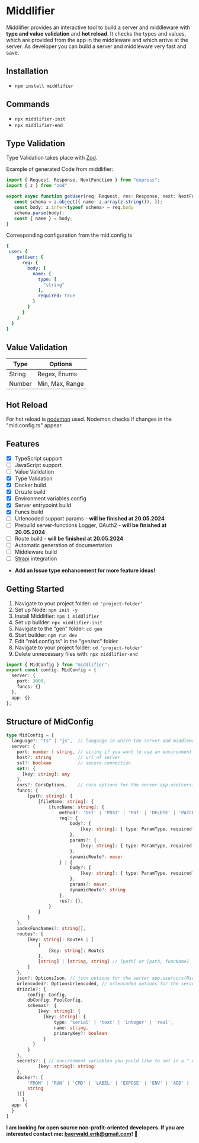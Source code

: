 # Middlifier
Middlifier provides an interactive tool to build a server and middleware with **type and value validation** and **hot reload**. It checks the types and values, which are provided from the app in the middleware and which arrive at the server. As developer you can build a server and middleware very fast and save. 

## Installation
- `npm install middlifier`

## Commands
- `npx middlifier-init`
- `npx middlifier-end`

## Type Validation
Type Validation takes place with [Zod](https://zod.dev/).

Example of generated Code from middlifier:
```typescript
import { Request, Response, NextFunction } from "express";
import { z } from "zod"

export async function getUser(req: Request, res: Response, next: NextFunction) {
   const schema = z.object({ name: z.array(z.string()), });
   const body: z.infer<typeof schema> = req.body
   schema.parse(body);
   const { name } = body;
}
```

Corresponding configuration from the mid.config.ts
```yml
{
 user: {
    getUser: {
      req: {
        body: {
          name: {
            type: [
              "string"
            ],
            required: true
          }
        }
      }
    }
  }
}
```

## Value Validation
| Type    | Options |
| -------- | ------- |
| String  | Regex, Enums    |
| Number | Min, Max, Range     |

## Hot Reload
For hot reload is [nodemon](https://nodemon.io/) used. Nodemon checks if changes in the "mid.config.ts" appear.

## Features
- [x] TypeScript support
- [ ] JavaScript support
- [ ] Value Validation
- [x] Type Validation
- [x] Docker build
- [x] Drizzle build
- [x] Environment variables config
- [x] Server entrypoint build
- [x] Funcs build
- [ ] Urlencoded support params - **will be finished at 20.05.2024**
- [ ] Prebuild server-functions Logger, OAuth2 - **will be finished at 20.05.2024**
- [ ] Route build - **will be finished at 20.05.2024**
- [ ] Automatic generation of documentation
- [ ] Middleware build
- [ ] [Strapi](https://strapi.io/) integration
- **Add an Issue type enhancement for more feature ideas!**

## Getting Started
1. Navigate to your project folder: `cd 'project-folder'`
2. Set up Node: `npm init -y`
3. Install Middlifier: `npm i middlifier`
4. Set up builder: `npx middlifier-init`
5. Navigate to the "gen" folder: `cd gen`
6. Start builder: `npm run dev`
7. Edit "mid.config.ts" in the "gen/src" folder
8. Navigate to your project folder: `cd 'project-folder'`
9. Delete unnecessary files with: `npx middlifier-end`
```typescript
import { MidConfig } from "middlifier";
export const config: MidConfig = {
  server: {
    port: 3000,
    funcs: {}
  },
  app: {}
};
```
## Structure of MidConfig
```typescript
type MidConfig = {
  language?: "ts" | "js",  // language in which the server and middleware is builded Typescript or JavaScript
  server: {
    port: number | string, // string if you want to use an environment variable
    host?: string          // url of server
    ssl?: boolean          // secure connection
    set?: {                
      [key: string]: any
    },
    cors?: CorsOptions,    // cors options for the server app.use(cors(MidConfig.server.cors))
    funcs: {
        [path: string]: {
            [fileName: string]: {
                [funcName: string]: {
                    method?: 'GET' | 'POST' | 'PUT' | 'DELETE' | 'PATCH' | 'OPTIONS' | 'HEAD' | 'CONNECT' | 'TRACE',
                    req?: {
                        body?: {
                            [key: string]: { type: ParamType, required?: boolean };
                        },
                        params?: {
                            [key: string]: { type: ParamType, required?: boolean, urlencoded?: boolean };
                        },
                        dynamicRoute?: never
                    } | {
                        body?: {
                            [key: string]: { type: ParamType, required?: boolean };
                        },
                        params?: never,
                        dynamicRoute?: string
                    },
                    res?: {},
                } 
            }
        }
    },
    indexFuncNames?: string[],
    routes?: {
        [key: string]: Routes | [
            {
                [key: string]: Routes
            },
            [string] | [string, string] // [path] or [path, funcName]
        ]
    },
    json?: OptionsJson, // json options for the server app.use(cors(MidConfig.server.json))
    urlencoded?: OptionsUrlencoded, // urlencoded options for the server app.use(cors(MidConfig.server.urlencoded))
    drizzle?: {
        config: Config,
        dbConfig: PoolConfig,
        schemas?: {
            [key: string]: {
              [key: string]: {
                  type: 'serial' | 'text' | 'integer' | 'real',
                  name: string,
                  primaryKey?: boolean
              }
          }  
        }
    },
    secrets?: { // environment variables you yould like to set in a ".env" file
            [key: string]: string
    },
    docker?: [
        'FROM' | 'RUN' | 'CMD' | 'LABEL' | 'EXPOSE' | 'ENV' | 'ADD' | 'COPY' | 'ENTRYPOINT' | 'VOLUME' | 'USER' | 'WORKDIR' | 'ARG' | 'ONBUILD' | 'STOPSIGNAL' | 'HEALTHCHECK' | 'SHELL',
        string
    ][]
      },
  app: {
  }
}
```
**I am looking for open source non-profit-oriented developers. If you are interested contact me: baerwald.erik@gmail.com! 🚀**
